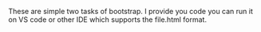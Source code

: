 These are simple two tasks of bootstrap. I provide you code you can run it on VS code or other IDE which supports the file.html format.

